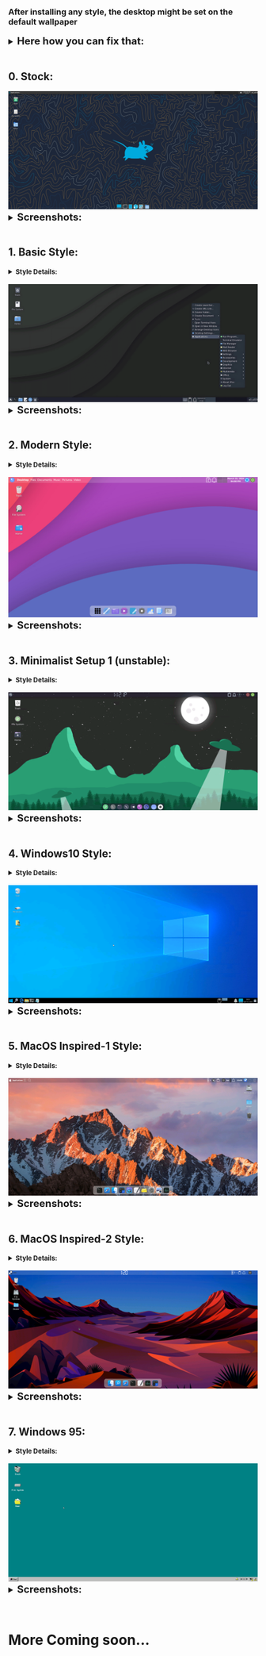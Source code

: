 ### After installing any style, the desktop might be set on the default wallpaper

<details style ="font-size: larger">
<summary><b style ="font-size: larger">Here how you  can fix that: </b></summary>

| Step | Image                        |
|------|------------------------------|
| 1st  | ![img](images/xfce/1.png)    |
| 2nd  | ![img](images/xfce/2.png)    |
| 3rd  | ![img](images/xfce/3.png)    |

</details>
<br>

## 0. Stock:

<center><img src="images/xfce/look_0/desktop.png"></center>

<details style ="font-size: larger">
<summary><b style ="font-size: larger">Screenshots: </b></summary>

|Apps|App Menu|
|--|--|
|![img](images/xfce/look_0/apps.png)|![img](images/xfce/look_0/app-menu.png)|

</details>
<br>

## 1. Basic Style:
<details>
<summary><b style ="font-size: small">Style Details: </summary>
Theme Used: 
<br>

- [Nordic-darker](https://www.gnome-look.org/p/1267246)
- [Qogir](https://www.pling.com/p/1230631/)

Icon Used:
<br>

- [kora](https://www.pling.com/p/1256209/)
- [Qogir](https://www.pling.com/p/1296407/)

</b>
</details>
<br>

<center><img src="images/xfce/look_1/look.png"></center>

<details style ="font-size: larger">
<summary><b style ="font-size: larger">Screenshots: </b></summary>
<img src="images/xfce/look_1/desktop.png">
</details>

<br>

## 2. Modern Style:

<details>
<summary><b style ="font-size: small">Style Details: </summary>
Theme Used: 
<br>

- [WhiteSur-Light](https://www.pling.com/p/1403328)

Icon Used:
<br>

- [Fluent](https://www.pling.com/p/1477945)

</b>
</details>
<br>

<center><img src="images/xfce/look_2/desktop.png"></center>

<details style ="font-size: larger">
<summary><b style ="font-size: larger">Screenshots: </b></summary>

|Apps|Terminal|
|--|--|
|![img](images/xfce/look_2/applications.png)|![img](images/xfce/look_2/terminal.png)|

|App Search|Hover Effect|
|--|--|
|![img](images/xfce/look_2/search_menu.png)|![img](images/xfce/look_2/hover_effect.gif)|

</details>
<br>

## 3. Minimalist Setup 1 (unstable):

<details>
<summary><b style ="font-size: small">Style Details: </summary>
Theme Used: 
<br>

- [Materia Manjaro gtk](https://www.pling.com/p/1300363/)
- [Tokyo Night GTK Theme](https://www.gnome-look.org/p/1681315/)

Icon Used:
<br>

- [Tela circle](https://www.gnome-look.org/p/1359276)

Cursor Theme: 
- [Bibata Modern Ice](https://www.pling.com/p/1197198/)

</b>
</details>
<br>

<center><img src="images/xfce/look_3/desktop.png"></center>

<details style ="font-size: larger">
<summary><b style ="font-size: larger">Screenshots: </b></summary>

|Apps|Panel|App Search|
|--|--|--|
|![img](images/xfce/look_3/apps.png)|![img](images/xfce/look_3/extra.png)|![img](images/xfce/look_3/app-search.png)|

</details>
<br>

## 4. Windows10 Style:

<details>
<summary><b style ="font-size: small">Style Details: </summary>
Theme Used: 
<br>

- [Qogir](https://www.pling.com/p/1230631/)
- [Redstone](https://www.opendesktop.org/p/1013482/)

Icon Used:
<br>

- [We10X special](https://www.pling.com/p/1366371/)
- [Windows 10](https://github.com/B00merang-Artwork/Windows-10/)

Cursor Theme: 
- [Windows 10](https://www.gnome-look.org/p/1829490)

</b>
</details>
<br>

<center><img src="images/xfce/look_4/desktop.png"></center>

<details style ="font-size: larger">
<summary><b style ="font-size: larger">Screenshots: </b></summary>

|Apps|Menubar|Buttons|
|--|--|--|
|![img](images/xfce/look_4/basic-apps.png)|![img](images/xfce/look_4/menu.png)|![img](images/xfce/look_4/win-like-close.png)|

</details>
<br>

## 5. MacOS Inspired-1 Style:

<details>
<summary><b style ="font-size: small">Style Details: </summary>
Theme Used: 
<br>

- [WhiteSur](https://www.pling.com/p/1403328)

Icon Used:
<br>

- [WhiteSur icon](https://www.gnome-look.org/p/1405756)

Cursor Theme: 
- [WhiteSur cursors](https://www.gnome-look.org/p/1411743)

</b>
</details>
<br>

<center><img src="images/xfce/look_5/desktop.png"></center>

<details style ="font-size: larger">
<summary><b style ="font-size: larger">Screenshots: </b></summary>

|Apps|App Menu|
|--|--|
|![img](images/xfce/look_5/basic-apps.png)|![img](images/xfce/look_5/menu.png)|

|Menu|Hover Effect|
|--|--|
|![img](images/xfce/look_5/logo.png)|![img](images/xfce/look_5/hover.gif)|


</details>
<br>

## 6. MacOS Inspired-2 Style:

<details>
<summary><b style ="font-size: small">Style Details: </summary>
Theme Used: 
<br>

- [WhiteSur](https://www.pling.com/p/1403328)

Icon Used:
<br>

- [WhiteSur icon](https://www.gnome-look.org/p/1405756)

Cursor Theme: 
- [McMojave cursors](https://www.gnome-look.org/p/1355701)

</b>
</details>
<br>

<center><img src="images/xfce/look_6/desktop.png"></center>

<details style ="font-size: larger">
<summary><b style ="font-size: larger">Screenshots: </b></summary>

|Apps|Default App Menu|
|--|--|
|![img](images/xfce/look_6/basic-apps.png)|![img](images/xfce/look_6/app-menu-1.png)|

|Path Menu|Hover Effect Like MacOs Inspired-1|
|--|--|
|![img](images/xfce/look_6/extra.png)|![img](images/xfce/look_5/hover.gif)|
 
### More App Menu Style:

|Style 2|Style 3|
|--|--|
|![img](images/xfce/look_6/app-menu-2.png)|![img](images/xfce/look_6/app-menu-3.png)|

#### How to change app menu style:
- Go To `$HOME/.config/rofi/`
- Open The `launcher.sh`
- And Change The Style Number
<img src="images/xfce/look_6/app-menu-change.png">
</details>
<br>

## 7. Windows 95:

<details>
<summary><b style ="font-size: small">Style Details: </summary>
Theme Used: 
<br>

- [Chicago95](https://github.com/grassmunk/Chicago95)

Icon Used:
<br>

- [Chicago95](https://github.com/grassmunk/Chicago95)

Cursor Theme:

- [Chicago95](https://github.com/grassmunk/Chicago95)

</b>
</details>
<br>

<center><img src="images/xfce/look_7/desktop.png"></center>

<details style ="font-size: larger">
<summary><b style ="font-size: larger">Screenshots: </b></summary>

|Start Menu|Apps|
|--|--|
|![img](images/xfce/look_7/start-menu.png)|![img](images/xfce/look_7/basic-apps.png)|

</details>
<br>

<br>

# More Coming soon...